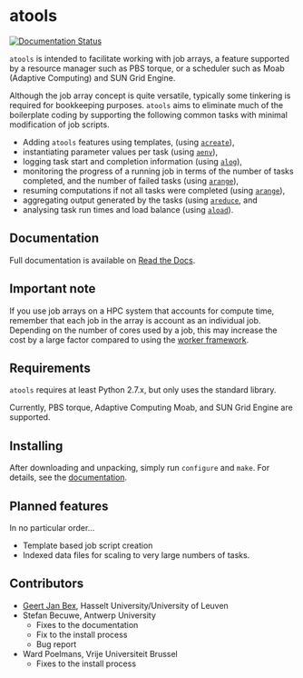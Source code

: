 # atools

[![Documentation Status](https://readthedocs.org/projects/atools/badge/?version=latest)](http://atools.readthedocs.io/en/latest/?badge=latest)

`atools` is intended to facilitate working with job arrays, a feature
supported by a resource manager such as PBS torque, or a scheduler such
as Moab (Adaptive Computing) and SUN Grid Engine.

Although the job array concept is quite versatile, typically some
tinkering is required for bookkeeping purposes.  `atools` aims to
eliminate much of the boilerplate coding by supporting the following
common tasks with minimal modification of job scripts.

* Adding `atools` features using templates,
    (using [`acreate`](docs/acreate.md)),
* instantiating parameter values per task
    (using [`aenv`](docs/aenv.md)),
* logging task start and completion information
    (using [`alog`](docs/alog.md)),
* monitoring the progress of a running job in terms of the number of tasks
    completed, and the number of failed tasks
    (using [`arange`](docs/arange.md)),
* resuming computations if not all tasks were completed
    (using [`arange`](docs/arange.md)),
* aggregating output generated by the tasks
    (using [`areduce`](docs/areduce.md), and
* analysing task run times and load balance
    (using [`aload`](docs/aload.md)).


## Documentation
Full documentation is available on
[Read the Docs](http://atools.readthedocs.io/en/latest/).


## Important note
If you use job arrays on a HPC system that accounts for compute time,
remember that each job in the array is account as an individual job.
Depending on the number of cores used by a job, this may increase the
cost by a large factor compared to using the
[worker framework](https://github.com/gjbex/worker).


## Requirements
`atools` requires at least Python 2.7.x, but only uses the standard
library.

Currently, PBS torque, Adaptive Computing Moab, and SUN Grid Engine are
supported.


## Installing
After downloading and unpacking, simply run `configure` and `make`.  For
details, see the [documentation](http://atools.readthedocs.io/en/latest/).


## Planned features
In no particular order...
* Template based job script creation
* Indexed data files for scaling to very large numbers of tasks.


## Contributors
* [Geert Jan Bex](geertjan.bex@uhasselt.be), Hasselt University/University
    of Leuven
* Stefan Becuwe, Antwerp University
  * Fixes to the documentation
  * Fix to the install process
  * Bug report
* Ward Poelmans, Vrije Universiteit Brussel
  * Fixes to the install process
